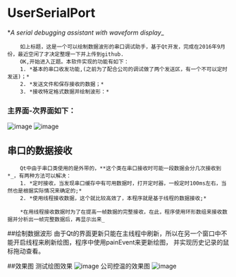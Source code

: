 # UserSerialPort
**A serial debugging assistant with waveform display*_

		如上标题，这是一个可以绘制数据波形的串口调试助手，基于Qt开发，完成在2016年9月份，最近空闲了才决定整理一下并上传到github.
		OK,开始进入正题。本软件实现的功能有如下：
		1. *基本的串口收发功能,(之前为了配合公司的调试做了两个发送区，有一个不可以定时发送)；*
		2. *发送文件和保存接收的数据；*
		3. *接收特定格式数据并绘制波形：*

### 主界面-次界面如下：
![image](https://github.com/hummer123/UserSerialPort/raw/master/README-PIC/major.png)
![image](https://github.com/hummer123/UserSerialPort/raw/master/README-PIC/mainor.png)

## 串口的数据接收
		Qt中由于串口类使用的是外带的，**这个类在串口接收时可能一段数据会分几次接收到*_，有两种方法可以解决：
		1. *定时接收，当发现串口缓存中有可用数据时，打开定时器，一般定时100ms左右，当然也是根据实际情况来确定的;*
		2. *使用线程接收数据，这个就比较高效了，本程序就是基于线程的数据接收;*

		*在用线程接收数据时为了在提高一帧数据的完整接收，在此，程序使用环形数组来接收数据并分析出一帧完整数据后，再显示出来_

##绘制数据波形
		由于Qt的界面更新只能在主线程中刷新，所以在另一个窗口中不能开启线程来刷新绘图，程序中使用painEvent来更新绘图，
		并实现历史记录的鼠标拖动查看。

##效果图
		测试绘图效果
![image](https://github.com/hummer123/UserSerialPort/raw/master/README-PIC/major.png)
		公司控温的效果图
![image](https://github.com/hummer123/UserSerialPort/raw/master/README-PIC/major.png)

